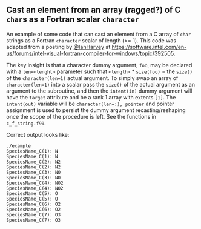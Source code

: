 ## Cast an element from an array (ragged?) of C `char`s as a Fortran scalar `character`

An example of some code that can cast an element from a C array of
`char` strings as a Fortran `character` scalar of length \(>=
1\). This code was adapted from a posting by [@IanHarvey] at
<https://software.intel.com/en-us/forums/intel-visual-fortran-compiler-for-windows/topic/392505.>

The key insight is that a character dummy argument, `foo`, may be
declared with a `len=<lenght>` parameter such that `<length>` *
`size(foo)` = the `size()` of the `character(len=1)` actual
argument. To simply swap an array of `character(len=1)` into a scalar
pass the `size()` of the actual argument as an argument to the
subroutine, and then the `intent(in)` dummy argument will have the
`target` attribute and be a rank 1 array with extents `[1]`. The
`intent(out)` variable will be `character(len=:), pointer` and pointer
assignment is used to persist the dummy argument recasting/reshaping
once the scope of the procedure is left. See the functions in
`c_f_string.f90`.

Correct output looks like:

```
./example
SpeciesName_C(1): N
SpeciesName_C(1): N
SpeciesName_C(2): N2
SpeciesName_C(2): N2
SpeciesName_C(3): NO
SpeciesName_C(3): NO
SpeciesName_C(4): NO2
SpeciesName_C(4): NO2
SpeciesName_C(5): O
SpeciesName_C(5): O
SpeciesName_C(6): O2
SpeciesName_C(6): O2
SpeciesName_C(7): O3
SpeciesName_C(7): O3
```

[fidbits]: https://github.com/sourceryinstitute/fidbits
[@IanHarvey]: https://github.com/IanHarvey
